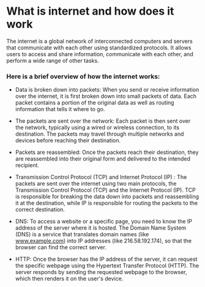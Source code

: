 # What is internet and how does it work

The internet is a global network of interconnected computers and servers that communicate with each other using standardized protocols. It allows users to access and share information, communicate with each other, and perform a wide range of other tasks.

### Here is a brief overview of how the internet works: ###

- Data is broken down into packets: When you send or receive information over the internet, it is first broken down into small packets of data. Each packet contains a portion of the original data as well as routing information that tells it where to go.

- The packets are sent over the network: Each packet is then sent over the network, typically using a wired or wireless connection, to its destination. The packets may travel through multiple networks and devices before reaching their destination.

- Packets are reassembled: Once the packets reach their destination, they are reassembled into their original form and delivered to the intended recipient.

- Transmission Control Protocol (TCP) and Internet Protocol (IP) : The packets are sent over the internet using two main protocols, the Transmission Control Protocol (TCP) and the Internet Protocol (IP). TCP is responsible for breaking the data down into packets and reassembling it at the destination, while IP is responsible for routing the packets to the correct destination.

- DNS: To access a website or a specific page, you need to know the IP address of the server where it is hosted. The Domain Name System (DNS) is a service that translates domain names (like www.example.com) into IP addresses (like 216.58.192.174), so that the browser can find the correct server.

- HTTP: Once the browser has the IP address of the server, it can request the specific webpage using the Hypertext Transfer Protocol (HTTP). The server responds by sending the requested webpage to the browser, which then renders it on the user's device.
